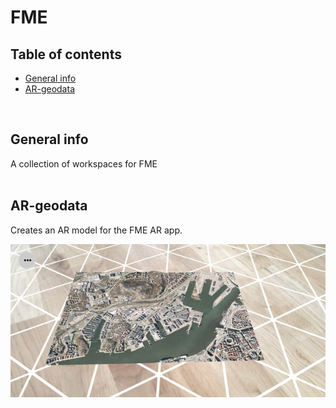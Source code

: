 # FME

## Table of contents
* [General info](#general-info)
* [AR-geodata](#AR-geodata)

<br/>

## General info
A collection of workspaces for FME
<br/><br/>

## AR-geodata
Creates an AR model for the FME AR app.

![AR model](https://github.com/magnusnil/FME/blob/main/AR-geodata_result.jpg)

<br/>
